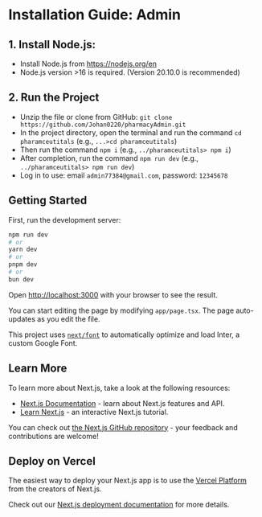 
# Installation Guide: Admin

## 1. Install Node.js:

- Install Node.js from https://nodejs.org/en
- Node.js version >16 is required. (Version 20.10.0 is recommended)

## 2. Run the Project

- Unzip the file or clone from GitHub: `git clone https://github.com/Johan0220/pharmacyAdmin.git`
- In the project directory, open the terminal and run the command `cd pharamceutitals` (e.g., `...>cd pharamceutitals`)
- Then run the command `npm i` (e.g., `../pharamceutitals> npm i`)
- After completion, run the command `npm run dev` (e.g., `../pharamceutitals> npm run dev`)
- Log in to use: email `admin77384@gmail.com`, password: `12345678`


## Getting Started

First, run the development server:

```bash
npm run dev
# or
yarn dev
# or
pnpm dev
# or
bun dev
```

Open [http://localhost:3000](http://localhost:3000) with your browser to see the result.

You can start editing the page by modifying `app/page.tsx`. The page auto-updates as you edit the file.

This project uses [`next/font`](https://nextjs.org/docs/basic-features/font-optimization) to automatically optimize and load Inter, a custom Google Font.

## Learn More

To learn more about Next.js, take a look at the following resources:

- [Next.js Documentation](https://nextjs.org/docs) - learn about Next.js features and API.
- [Learn Next.js](https://nextjs.org/learn) - an interactive Next.js tutorial.

You can check out [the Next.js GitHub repository](https://github.com/vercel/next.js/) - your feedback and contributions are welcome!

## Deploy on Vercel

The easiest way to deploy your Next.js app is to use the [Vercel Platform](https://vercel.com/new?utm_medium=default-template&filter=next.js&utm_source=create-next-app&utm_campaign=create-next-app-readme) from the creators of Next.js.

Check out our [Next.js deployment documentation](https://nextjs.org/docs/deployment) for more details.
